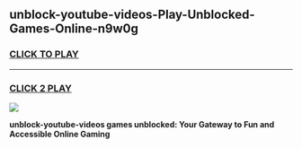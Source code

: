 
## unblock-youtube-videos-Play-Unblocked-Games-Online-n9w0g
<h3>
<a href="https://premium76.site?title=unblock-youtube-videos&ref=25A">CLICK TO PLAY</a></h3>
<hr>

<h3>
<a href="https://premium76.site?title=unblock-youtube-videos&ref=25A">CLICK 2 PLAY</a>
  
</h3>

<a href="https://premium76.site?title=unblock-youtube-videos&ref=25A"><img src="https://clearcache.store/games.png"></a>


**unblock-youtube-videos games unblocked: Your Gateway to Fun and Accessible Online Gaming**
